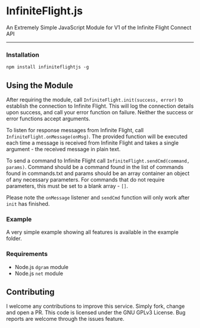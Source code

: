 # InfiniteFlight.js
 An Extremely Simple JavaScript Module for V1 of the Infinite Flight Connect API

---

### Installation

```
npm install infiniteflightjs -g
```

## Using the Module

After requiring the module, call `InfiniteFlight.init(success, error)` to establish the connection to Infinite Flight. This will log the connection details upon success, and call your error function on failure. Neither the success or error functions accept arguments.

To listen for response messages from Infinite Flight, call `InfiniteFlight.onMessage(onMsg)`. The provided function will be executed each time a message is received from Infinite Flight and takes a single argument - the received message in plain text.

To send a command to Infinite Flight call `InfiniteFlight.sendCmd(command, params)`. Command should be a command found in the list of commands found in commands.txt and params should be an array container an object of any necessary parameters. For commands that do not require parameters, this must be set to a blank array - `[]`.

Please note the `onMessage` listener and `sendCmd` function will only work after `init` has finished.

### Example

A very simple example showing all features is available in the example folder.

### Requirements

- Node.js `dgram` module
- Node.js `net` module

## Contributing

I welcome any contributions to improve this service. Simply fork, change and open a PR. This code is licensed under the GNU GPLv3 License. Bug reports are welcome through the issues feature.
